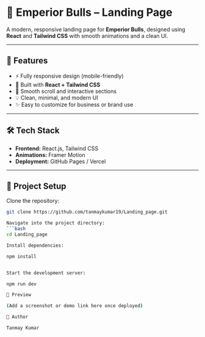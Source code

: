 # 🐂 Emperior Bulls – Landing Page

A modern, responsive landing page for **Emperior Bulls**, designed using **React** and **Tailwind CSS** with smooth animations and a clean UI.

---

## 🚀 Features
- ⚡ Fully responsive design (mobile-friendly)
- 🎨 Built with **React + Tailwind CSS**
- 🧭 Smooth scroll and interactive sections
- 💡 Clean, minimal, and modern UI
- ✨ Easy to customize for business or brand use

---

## 🛠️ Tech Stack
- **Frontend:** React.js, Tailwind CSS
- **Animations:** Framer Motion
- **Deployment:** GitHub Pages / Vercel

---

## 📂 Project Setup

Clone the repository:
```bash
git clone https://github.com/tanmaykumar19/Landing_page.git

Navigate into the project directory:
```bash
cd Landing_page

Install dependencies:

npm install


Start the development server:

npm run dev

📸 Preview

(Add a screenshot or demo link here once deployed)

💬 Author

Tanmay Kumar





